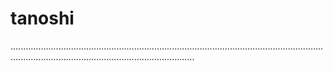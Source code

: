 # tanoshi
.....................................................................................................................................................................................................